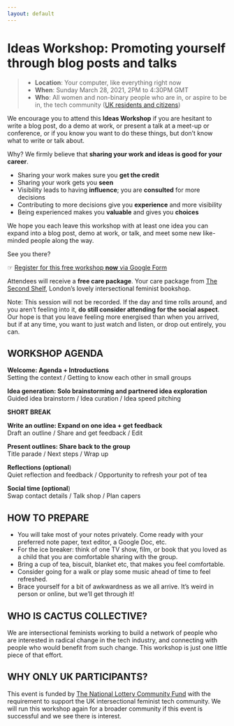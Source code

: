 ```yaml
---
layout: default
---
```


# Ideas Workshop: Promoting yourself through blog posts and talks

> * **Location**: Your computer, like everything right now
> * **When**: Sunday March 28, 2021, 2PM to 4:30PM GMT
> * **Who**: All women and non-binary people who are in, or aspire to be in, the tech community ([UK residents and citizens](#why-only-uk-participants))

We encourage you to attend this **Ideas Workshop** if you are hesitant to write a blog post, do a demo at work, or present a talk at a meet-up or conference, or if you know you want to do these things, but don’t know what to write or talk about.

Why? We firmly believe that **sharing your work and ideas is good for your career**.

* Sharing your work makes sure you **get the credit**
* Sharing your work gets you **seen**
* Visibility leads to having **influence**; you are **consulted** for more decisions
* Contributing to more decisions give you **experience** and more visibility
* Being experienced makes you **valuable** and gives you **choices**

We hope you each leave this workshop with at least one idea you can expand into a blog post, demo at work, or talk, and meet some new like-minded people along the way.

See you there?

☞ [Register for this free workshop **now** via Google Form](https://docs.google.com/forms/d/e/1FAIpQLScGh3tiDFbhqMv1qaBpH1gVxMeS4flYbYp4o4H9HnKdcv7iPA/viewform)

Attendees will receive a **free care package**. Your care package from [The Second Shelf](https://www.thesecondshelf.com/), London’s lovely intersectional feminist bookshop.

Note: This session will not be recorded. If the day and time rolls around, and you aren’t feeling into it, **do still consider attending for the social aspect**. Our hope is that you leave feeling more energised than when you arrived, but if at any time, you want to just watch and listen, or drop out entirely, you can.

## WORKSHOP AGENDA

**Welcome: Agenda + Introductions**<br>
Setting the context / Getting to know each other in small groups

**Idea generation: Solo brainstorming and partnered idea exploration**<br>
Guided idea brainstorm / Idea curation / Idea speed pitching

**SHORT BREAK**

**Write an outline: Expand on one idea + get feedback**<br>
Draft an outline / Share and get feedback / Edit

**Present outlines: Share back to the group**<br>
Title parade / Next steps / Wrap up

**Reflections (optional**)<br>
Quiet reflection and feedback / Opportunity to refresh your pot of tea

**Social time (optional**)<br>
Swap contact details / Talk shop / Plan capers

## HOW TO PREPARE

* You will take most of your notes privately. Come ready with your preferred note paper, text editor, a Google Doc, etc.
* For the ice breaker: think of one TV show, film, or book that you loved as a child that you are comfortable sharing with the group.
* Bring a cup of tea, biscuit, blanket etc, that makes you feel comfortable.
* Consider going for a walk or play some music ahead of time to feel refreshed.
* Brace yourself for a bit of awkwardness as we all arrive. It’s weird in person or online, but we’ll get through it!

## WHO IS CACTUS COLLECTIVE?

We are intersectional feminists working to build a network of people who are interested in radical change in the tech industry, and connecting with people who would benefit from such change. This workshop is just one little piece of that effort.

## WHY ONLY UK PARTICIPANTS?

This event is funded by [The National Lottery Community Fund](https://www.tnlcommunityfund.org.uk/) with the requirement to support the UK intersectional feminist tech community. We will run this workshop again for a broader community if this event is successful and we see there is interest.
